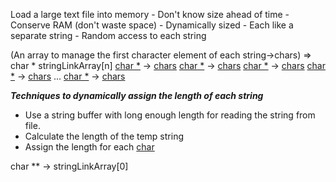Load a large text file into memory - Don't know size ahead of time - Conserve RAM (don't waste space) - Dynamically sized - Each like a separate string - Random access to each string

(An array to manage the first character element of each string->chars)
=>
char \* stringLinkArray[n]
[char \*](0) -> [chars](string)
[char \*](1) -> [chars](string)
[char \*](2) -> [chars](string)
[char \*](3) -> [chars](string)
...
[char \*](n) -> [chars](string)

**_Techniques to dynamically assign the length of each string_**

- Use a string buffer with long enough length for reading the string from file.
- Calculate the length of the temp string
- Assign the length for each [char](string)

char \*\* -> stringLinkArray[0]
